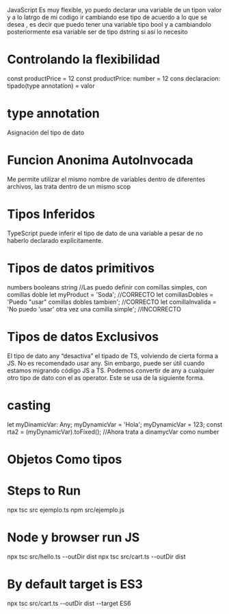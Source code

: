 JavaScript Es muy flexible, yo puedo declarar una variable de un tipon valor y a lo latrgo de mi codigo ir cambiando ese tipo de acuerdo a lo que se desea 
, es decir que puedo tener una variable tipo bool y a cambiandolo posteriormente esa variable ser de tipo dstring si así lo necesito 

# Controlando la flexibilidad
const productPrice = 12 
const productPrice: number  = 12 
cons  declaracion: tipado(type annotation) = valor
# type annotation
Asignación del tipo de dato

# Funcion Anonima AutoInvocada
 Me permite utilizar el mismo nombre de variables dentro de diferentes archivos, las trata dentro de un mismo scop

# Tipos Inferidos
TypeScript puede inferir el tipo de dato de una variable a pesar de no haberlo declarado explícitamente.
# Tipos de datos primitivos 
numbers 
booleans 
string //Las puedo definir con comillas simples, con comillas doble
let myProduct = 'Soda'; //CORRECTO
let comillasDobles = 'Puedo "usar" comillas dobles tambien'; //CORRECTO
let comillaInvalida = 'No puedo 'usar' otra vez una comilla simple'; //INCORRECTO

# Tipos de datos Exclusivos 
El tipo de dato any “desactiva” el tipado de TS, volviendo de cierta forma a JS.
No es recomendado usar any. Sin embargo, puede ser útil cuando estamos migrando código JS a TS.
Podemos convertir de any a cualquier otro tipo de dato con el as operator. Este se usa de la siguiente forma.

# casting 
let myDinamicVar: Any;
myDynamicVar = 'Hola';
myDynamicVar = 123;
const rta2 = (<number>myDynamicVar).toFixed(); //Ahora trata a dinamycVar como number
# Objetos Como tipos 
# Steps to Run 
npx tsc src ejemplo.ts
npm src/ejemplo.js
# Node y browser run JS
npx tsc src/hello.ts --outDir dist
npx tsc src/cart.ts --outDir dist
# By default target is ES3
npx tsc src/cart.ts --outDir dist --target ES6
